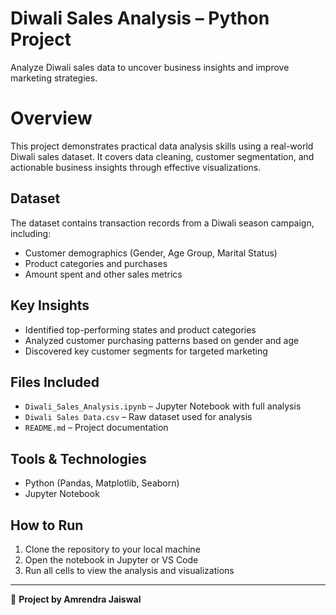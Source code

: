 # Diwali Sales Analysis – Python Project

Analyze Diwali sales data to uncover business insights and improve marketing strategies.

# Overview
This project demonstrates practical data analysis skills using a real-world Diwali sales dataset. It covers data cleaning, customer segmentation, and actionable business insights through effective visualizations.

## Dataset

The dataset contains transaction records from a Diwali season campaign, including:
- Customer demographics (Gender, Age Group, Marital Status)
- Product categories and purchases
- Amount spent and other sales metrics

## Key Insights

- Identified top-performing states and product categories
- Analyzed customer purchasing patterns based on gender and age
- Discovered key customer segments for targeted marketing

## Files Included

- `Diwali_Sales_Analysis.ipynb` – Jupyter Notebook with full analysis
- `Diwali Sales Data.csv` – Raw dataset used for analysis
- `README.md` – Project documentation

## Tools & Technologies

- Python (Pandas, Matplotlib, Seaborn)
- Jupyter Notebook

## How to Run

1. Clone the repository to your local machine
2. Open the notebook in Jupyter or VS Code
3. Run all cells to view the analysis and visualizations

---

🔗 **Project by Amrendra Jaiswal**
